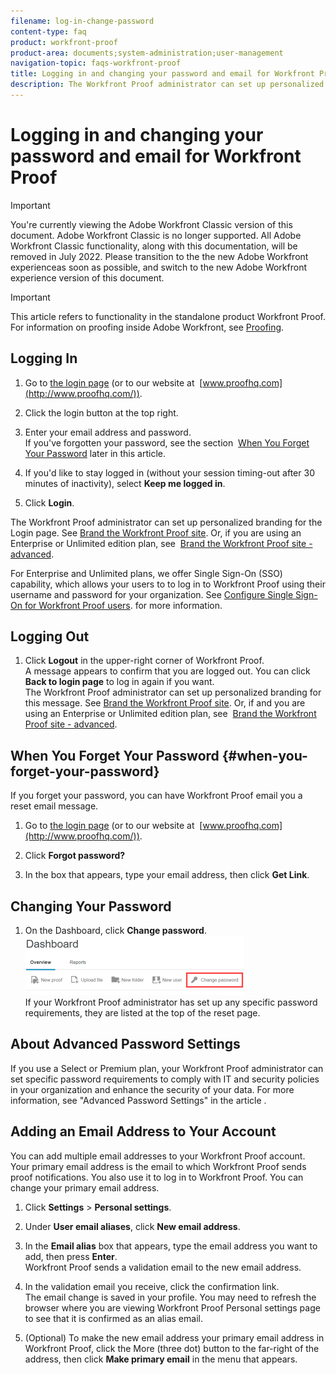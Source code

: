 ```yaml
---
filename: log-in-change-password
content-type: faq
product: workfront-proof
product-area: documents;system-administration;user-management
navigation-topic: faqs-workfront-proof
title: Logging in and changing your password and email for Workfront Proof
description: The Workfront Proof administrator can set up personalized branding for the Login page. See Brand the Workfront Proof site. Or, if you are using an Enterprise or Unlimited edition plan, see Brand the Workfront Proof site - advanced .
---
```


# Logging in and changing your password and email for Workfront Proof

>[!IMPORTANT]
>
>You're currently viewing the Adobe Workfront Classic version of this document. Adobe Workfront Classic is no longer supported. All Adobe Workfront Classic functionality, along with this documentation, will be removed in July 2022. Please transition to the the new Adobe Workfront experienceas soon as possible, and switch to the new Adobe Workfront experience version of this document.

>[!IMPORTANT]
>
>This article refers to functionality in the standalone product Workfront Proof. For information on proofing inside Adobe Workfront, see [Proofing](../../../review-and-approve-work/proofing/proofing.md).

## Logging In

1. Go to [the login page](http://www.proofhq.com/login) (or to our website at&nbsp; [www.proofhq.com](http://www.proofhq.com/)).

1. Click the login button at the top right.
1. Enter your email address and password.  
   If you've forgotten your password, see the section&nbsp; [When You Forget Your Password](#when-you-forget-your-password)&nbsp;later in this article.

1. If you'd like to stay logged in (without your session timing-out after 30 minutes of inactivity), select&nbsp;**Keep me logged in**.
1. Click **Login**.

The Workfront Proof administrator can set up personalized branding for the Login page. See [Brand the Workfront Proof site](../../../workfront-proof/wp-acct-admin/branding/brand-wp-site.md). Or, if you are using an Enterprise or Unlimited edition plan, see&nbsp; [Brand the Workfront Proof site - advanced](../../../workfront-proof/wp-acct-admin/branding/brand-wp-site-advanced.md).

For Enterprise and Unlimited plans, we offer Single Sign-On (SSO) capability, which allows your users to to log in to Workfront Proof using their username and password for your organization. See [Configure Single Sign-On for Workfront Proof users](../../../workfront-proof/wp-acct-admin/account-settings/configure-sso-for-wp-users.md).&nbsp;for more information.

## Logging Out

1. Click **Logout**&nbsp;in the upper-right corner of Workfront Proof.   
   A message appears to confirm that you are logged out. You can click **Back to login page** to log in again if you want.   
   The Workfront Proof administrator can set up personalized branding for this message. See [Brand the Workfront Proof site](../../../workfront-proof/wp-acct-admin/branding/brand-wp-site.md). Or, if&nbsp;and you are using an Enterprise or Unlimited edition plan, see&nbsp; [Brand the Workfront Proof site - advanced](../../../workfront-proof/wp-acct-admin/branding/brand-wp-site-advanced.md).

## When You Forget Your Password {#when-you-forget-your-password}

If you forget your password, you can have Workfront Proof email you a reset email message.

1. Go to [the login page](http://www.proofhq.com/login) (or to our website at&nbsp; [www.proofhq.com](http://www.proofhq.com/)).

1. Click **Forgot password?**
1. In the box that appears, type your email address, then click **Get Link**.

## Changing Your Password

1. On the Dashboard, click **Change password**.  
   ![Change_passowrd.png](assets/change-passowrd-350x95.png)  
   If your Workfront Proof administrator has set up any specific password requirements, they are listed at the top of the reset page.

## About Advanced Password Settings

If you use a Select or Premium plan, your Workfront Proof administrator can set specific password requirements to comply with IT and security policies in your organization and enhance the security of your data. For more information, see&nbsp;"Advanced Password Settings" in the article&nbsp;.

## Adding an Email Address to Your Account

You can add multiple email addresses to your Workfront Proof account. Your primary email address is the email to which Workfront Proof sends proof notifications. You also use it to log in to Workfront Proof. You can change your primary email address.

1. Click **Settings** > **Personal settings**.

1. Under **User email aliases**, click **New email address**.

1. In the **Email alias** box that appears, type the email address you want to add, then press **Enter**.   
   Workfront Proof sends a validation email to the new email address.

1. In the validation email you receive, click the confirmation link.  
   The email change is saved in your profile. You may need to refresh the browser where you are viewing Workfront Proof Personal settings page to see that it is confirmed as an alias email.
1. (Optional) To make the new email address your primary email address in Workfront Proof, click the More (three dot) button to the far-right of the address, then click **Make primary email** in the menu that appears.

